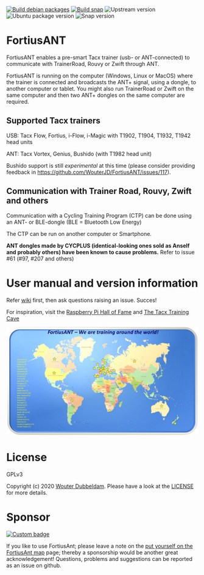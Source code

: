 [![Build debian packages](https://github.com/slaclau/FortiusANT/actions/workflows/build.yaml/badge.svg)](https://github.com/slaclau/FortiusANT/actions/workflows/build.yaml)
[![Build snap](https://github.com/slaclau/FortiusANT/actions/workflows/build-snap.yaml/badge.svg)](https://github.com/slaclau/FortiusANT/actions/workflows/build-snap.yaml)
![Upstream version](https://img.shields.io/github/v/tag/slaclau/FortiusANT?label=Upstream%20version)
![Ubuntu package version](https://img.shields.io/github/v/release/slaclau/FortiusANT?label=Ubuntu%20Package)
![Snap version](https://badgen.net/snapcraft/v/joplin-desktop/snapcraft/v/fortius-ant)

# FortiusANT
FortiusANT enables a pre-smart Tacx trainer (usb- or ANT-connected) to communicate with TrainerRoad, Rouvy or Zwift through ANT.

FortiusANT is running on the computer (Windows, Linux or MacOS) where the trainer is connected and broadcasts the ANT+ signal, using a dongle, to another computer or tablet.
You might also run TrainerRoad or Zwift on the same computer and then two ANT+ dongles on the same computer are required.

## Supported Tacx trainers
USB: Tacx Flow, Fortius, i-Flow, i-Magic with T1902, T1904, T1932, T1942 head units

ANT: Tacx Vortex, Genius, Bushido (with T1982 head unit)

Bushido support is still *experimental* at this time (please consider providing feedback in https://github.com/WouterJD/FortiusANT/issues/117).

## Communication with Trainer Road, Rouvy, Zwift and others
Communication with a Cycling Training Program (CTP) can be done using an ANT- or BLE-dongle (BLE = Bluetooth Low Energy)

The CTP can be run on another computer or Smartphone.

**ANT dongles made by CYCPLUS (identical-looking ones sold as Anself and probably others) have been known to cause problems.** Refer to issue #61 (#97, #207 and others)

# User manual and version information
Refer [wiki](https://github.com/WouterJD/FortiusANT/wiki) first, then ask questions raising an issue. Succes!

For inspiration, visit the [Raspberry Pi Hall of Fame](https://github.com/WouterJD/FortiusANT/wiki/Raspberry-Pi-Hall-of-Fame) and [The Tacx Training Cave](https://github.com/WouterJD/FortiusANT/wiki/The-Tacx-Training-Cave)

![image](https://raw.githubusercontent.com/WouterJD/FortiusANT/master/supportfiles/FortiusAntWorld.jpg)

# License

GPLv3

Copyright (c) 2020 [Wouter Dubbeldam](https://github.com/WouterJD). Please have a look at the [LICENSE](LICENSE) for more details.

# Sponsor
[![Custom badge](https://github.com/WouterJD/FortiusANT/blob/master/pythoncode/sponsor36.bmp)](https://github.com/sponsors/WouterJD)

If you like to use FortiusAnt; please leave a note on the [put yourself on the FortiusAnt map](https://github.com/WouterJD/FortiusANT/issues/14) page; thereby a sponsorship would be another great acknowledgement! Questions, problems and suggestions can be reported as an issue on github.
